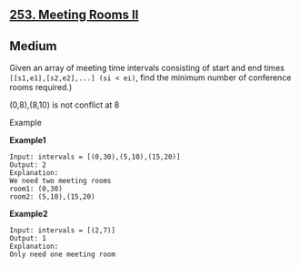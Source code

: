 [253. Meeting Rooms II](https://www.lintcode.com/problem/919/) 
--------
Medium
--------

Given an array of meeting time intervals consisting of start and end times `[[s1,e1],[s2,e2],...] (si < ei)`, find the minimum number of conference rooms required.)

(0,8),(8,10) is not conflict at 8

Example

**Example1**

```
Input: intervals = [(0,30),(5,10),(15,20)]
Output: 2
Explanation:
We need two meeting rooms
room1: (0,30)
room2: (5,10),(15,20)
```

**Example2**

```
Input: intervals = [(2,7)]
Output: 1
Explanation: 
Only need one meeting room
```
